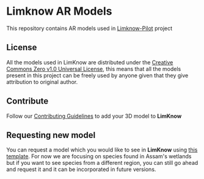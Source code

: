# Limknow AR Models
This repository contains AR models used in [Limknow-Pilot](https://github.com/sangeetagupta2068/LimKnow-Pilot/) project

## License 
All the models used in LimKnow are distributed under the [Creative Commons Zero v1.0 Universal License](LICENSE), this means that all the models present in this project can be freely used by anyone given that they give attribution to original author. 

## Contribute
Follow our [Contributing Guidelines](CONTRIBUTING.md) to add your 3D model to **LimKnow**

## Requesting new model
You can request a model which you would like to see in **LimKnow** using [this template](https://github.com/shriaas2898/Limknow-AR-Models/issues/new?assignees=&labels=&template=request-a-model.md&title=). For now we are focusing on species found in Assam's wetlands but if you want to see species from a different region, you can still go ahead and request it and it can be incorporated in future versions.
